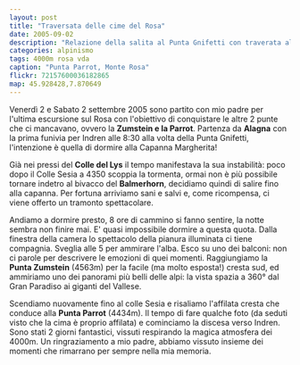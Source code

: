 ```yaml
---
layout: post
title: "Traversata delle cime del Rosa"
date: 2005-09-02
description: "Relazione della salita al Punta Gnifetti con traverata alla Zumstein e rientro per la Parrot"
categories: alpinismo
tags: 4000m rosa vda
caption: "Punta Parrot, Monte Rosa"
flickr: 72157600036182865
map: 45.928428,7.870649
---
```


Venerdì 2 e Sabato 2 settembre 2005 sono partito con mio padre per l'ultima escursione sul Rosa con l'obiettivo di conquistare le altre 2 punte che ci mancavano, ovvero la **Zumstein e la Parrot**. Partenza da **Alagna** con la prima funivia per Indren alle 8:30 alla volta della Punta Gnifetti, l'intenzione è quella di dormire alla Capanna Margherita!

Già nei pressi del **Colle del Lys** il tempo manifestava la sua instabilità: poco dopo il Colle Sesia a 4350 scoppia la tormenta, ormai non è più possibile tornare indetro al bivacco del **Balmerhorn**, decidiamo quindi di salire fino alla capanna. Per fortuna arriviamo sani e salvi e, come ricompensa, ci viene offerto un tramonto spettacolare.

Andiamo a dormire presto, 8 ore di cammino si fanno sentire, la notte sembra non finire mai. E' quasi impossibile dormire a questa quota. Dalla finestra della camera lo spettacolo della pianura illuminata ci tiene compagnia. Sveglia alle 5 per ammirare l'alba. Esco su uno dei balconi: non ci parole per descrivere le emozioni di quei momenti. Raggiungiamo la **Punta Zumstein** (4563m) per la facile (ma molto esposta!) cresta sud, ed ammiriamo uno dei panorami più belli delle alpi: la vista spazia a 360° dal Gran Paradiso ai giganti del Vallese.

Scendiamo nuovamente fino al colle Sesia e risaliamo l'affilata cresta che conduce alla **Punta Parrot** (4434m). Il tempo di fare qualche foto (da seduti visto che la cima è proprio affilata) e cominciamo la discesa verso Indren. Sono stati 2 giorni fantastici, vissuti respirando la magica atmosfera dei 4000m. Un ringraziamento a mio padre, abbiamo vissuto insieme dei momenti che rimarrano per sempre nella mia memoria.